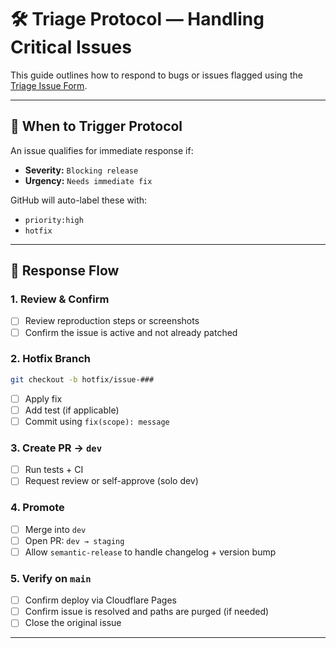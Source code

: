 # 🛠️ Triage Protocol — Handling Critical Issues

This guide outlines how to respond to bugs or issues flagged using the [Triage Issue Form](../../.github/ISSUE_TEMPLATE/triage.md).

---

## 🚨 When to Trigger Protocol
An issue qualifies for immediate response if:
- **Severity:** `Blocking release`
- **Urgency:** `Needs immediate fix`

GitHub will auto-label these with:
- `priority:high`
- `hotfix`

---

## 🔁 Response Flow

### 1. Review & Confirm
- [ ] Review reproduction steps or screenshots
- [ ] Confirm the issue is active and not already patched

### 2. Hotfix Branch
```bash
git checkout -b hotfix/issue-###
```
- [ ] Apply fix
- [ ] Add test (if applicable)
- [ ] Commit using `fix(scope): message`

### 3. Create PR → `dev`
- [ ] Run tests + CI
- [ ] Request review or self-approve (solo dev)

### 4. Promote
- [ ] Merge into `dev`
- [ ] Open PR: `dev → staging`
- [ ] Allow `semantic-release` to handle changelog + version bump

### 5. Verify on `main`
- [ ] Confirm deploy via Cloudflare Pages
- [ ] Confirm issue is resolved and paths are purged (if needed)
- [ ] Close the original issue

---
